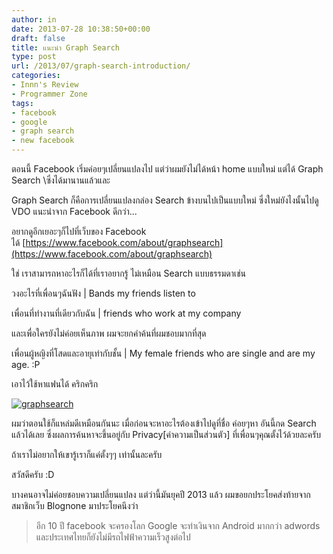 ```yaml
---
author: in
date: 2013-07-28 10:38:50+00:00
draft: false
title: แนะนำ Graph Search
type: post
url: /2013/07/graph-search-introduction/
categories:
- Innn's Review
- Programmer Zone
tags:
- facebook
- google
- graph search
- new facebook
---
```


ตอนนี้ Facebook เริ่มค่อยๆเปลี่ยนแปลงไป แต่ว่าผมยังไม่ได้หน้า home แบบใหม่ แต่ได้ Graph Search \\ซึ่งได้มานานแล้วและ

Graph Search ก็คือการเปลี่ยนแปลงกล่อง Search ข้างบนไปเป็นแบบใหม่ ซึ่งใหม่ยังไงนั้นไปดู VDO แนะนำจาก Facebook ดีกว่า...



อยากดูอีกเยอะๆก็ไปที่เว็บของ Facebook ได้ [https://www.facebook.com/about/graphsearch](https://www.facebook.com/about/graphsearch)

ใช่ เราสามารถหาอะไรก็ได้ที่เราอยากรู้ ไม่เหมือน Search แบบธรรมดาเช่น

วงอะไรที่เพื่อนๆฉันฟัง | Bands my friends listen to

เพื่อนที่ทำงานที่เดียวกับฉัน | friends who work at my company

และเพื่อใครยังไม่ค่อยเห็นภาพ ผมจะยกคำค้นที่ผมชอบมากที่สุด

เพื่อนผู้หญิงที่โสดและอายุเท่ากับชั้น | My female friends who are single and are my age. :P

เอาไว้ใช้หาแฟนได้ คริกคริก

[![graphsearch](https://www.cyruszh.com/wp-content/uploads/2013/07/graphsearch-1-1024x561.jpg)
](https://www.cyruszh.com/wp-content/uploads/2013/07/graphsearch-1.jpg)

ผมว่าตอนใช้ก็แหล่มดีเหมือนกันนะ เมื่อก่อนจะหาอะไรต้องเข้าไปดูที่ชื่อ ค่อยๆหา อันนี้กด Search แล้วได้เลย ซึ่งผลการค้นหาจะขึ้นอยู่กับ Privacy[ค่าความเป็นส่วนตัว] ที่เพื่อนๆคุณตั้งไว้ด้วยละครับ

ถ้าเราไม่อยากให้เขารู้เราก็แค่ตั้งๆๆ เท่านั้นละครับ

สวัสดีครับ :D

บางคนอาจไม่ค่อยชอบความเปลี่ยนแปลง แต่ว่านี้มันยุคปี 2013 แล้ว ผมขอยกประโยคส่งท้ายจากสมาชิกเว็บ Blognone มาประโยคนึงว่า


<blockquote>อีก 10 ปี facebook จะครองโลก Google จะทำเงินจาก Android มากกว่า adwords และประเทศไทยก็ยังไม่มีรถไฟฟ้าความเร็วสูงต่อไป</blockquote>



